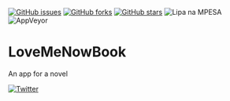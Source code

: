 [![GitHub issues](https://img.shields.io/github/issues/Mogakamo/LoveMeNowBook)](https://github.com/Mogakamo/LoveMeNowBook/issues)
[![GitHub forks](https://img.shields.io/github/forks/Mogakamo/LoveMeNowBook)](https://github.com/Mogakamo/LoveMeNowBook/network)
[![GitHub stars](https://img.shields.io/github/stars/Mogakamo/LoveMeNowBook)](https://github.com/Mogakamo/LoveMeNowBook/stargazers)
![Lipa na MPESA](https://img.shields.io/badge/lipa--na--MPESA-yes-brightgreen)
![AppVeyor](https://img.shields.io/appveyor/build/mogakamo/LoveMeNowBook)


# LoveMeNowBook
An app for a novel

[![Twitter](https://img.shields.io/twitter/url?style=social)](https://twitter.com/intent/tweet?text=Wow:&url=https%3A%2F%2Fgithub.com%2FMogakamo%2FLoveMeNowBook)
